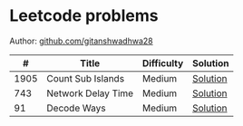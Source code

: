 # Leetcode problems

Author: [github.com/gitanshwadhwa28](https://github.com/gitanshwadhwa28)

\# | Title | Difficulty | Solution
---|---|---|---
1905 | Count Sub Islands | Medium | [Solution](1905.%20Count%20Sub%20Islands.cpp)
743 | Network Delay Time | Medium | [Solution](743.%20Network%20Delay%20Time.cpp)
91 | Decode Ways | Medium | [Solution](91.%20Decode%20Ways.cpp)

